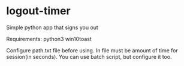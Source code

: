 # logout-timer
Simple python app that signs you out

Requirements:
python3
win10toast

Configure path.txt file before using. In file must be amount of time for session(in seconds). You can use batch script, but configure it too.